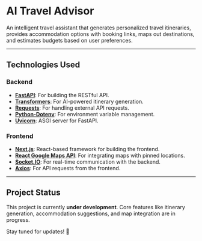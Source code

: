 # AI Travel Advisor

An intelligent travel assistant that generates personalized travel itineraries, provides accommodation options with booking links, maps out destinations, and estimates budgets based on user preferences.

---

## **Technologies Used**

### **Backend**
- **[FastAPI](https://fastapi.tiangolo.com/)**: For building the RESTful API.
- **[Transformers](https://huggingface.co/docs/transformers/)**: For AI-powered itinerary generation.
- **[Requests](https://docs.python-requests.org/)**: For handling external API requests.
- **[Python-Dotenv](https://pypi.org/project/python-dotenv/)**: For environment variable management.
- **[Uvicorn](https://www.uvicorn.org/)**: ASGI server for FastAPI.

### **Frontend**
- **[Next.js](https://nextjs.org/)**: React-based framework for building the frontend.
- **[React Google Maps API](https://react-google-maps-api-docs.netlify.app/)**: For integrating maps with pinned locations.
- **[Socket.IO](https://socket.io/)**: For real-time communication with the backend.
- **[Axios](https://axios-http.com/)**: For API requests from the frontend.

---

## **Project Status**

This project is currently **under development**. Core features like itinerary generation, accommodation suggestions, and map integration are in progress.

Stay tuned for updates! 🚀
